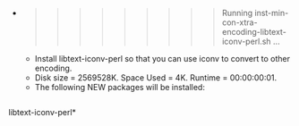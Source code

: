 * >>>>>>>>> Running inst-min-con-xtra-encoding-libtext-iconv-perl.sh ...
  * Install libtext-iconv-perl so that you can use iconv to convert to other encoding.
  * Disk size = 2569528K. Space Used = 4K. Runtime = 00:00:00:01.
  * The following NEW packages will be installed:
  ```bash
libtext-iconv-perl*
  ```
